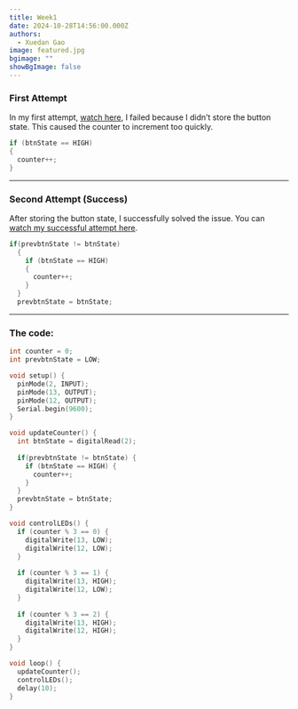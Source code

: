 ```yaml
---
title: Week1
date: 2024-10-28T14:56:00.000Z
authors:
  - Xuedan Gao
image: featured.jpg
bgimage: ""
showBgImage: false
---
```

### First Attempt

In my first attempt, [watch here](https://youtube.com/shorts/2UfICF9XRc4?feature=share), I failed because I didn’t store the button state. This caused the counter to increment too quickly.

```cpp
if (btnState == HIGH) 
{
  counter++;
}
```

---

### Second Attempt (Success)

After storing the button state, I successfully solved the issue. You can [watch my successful attempt here](https://youtube.com/shorts/ijCMIy3h8yU?feature=share).

```cpp
if(prevbtnState != btnState)
  {
    if (btnState == HIGH) 
    {
      counter++;
    }
  }
  prevbtnState = btnState;
```
---
### The code: 

```cpp
int counter = 0; 
int prevbtnState = LOW;

void setup() {
  pinMode(2, INPUT);
  pinMode(13, OUTPUT);
  pinMode(12, OUTPUT);
  Serial.begin(9600);
}

void updateCounter() {
  int btnState = digitalRead(2);
  
  if(prevbtnState != btnState) {
    if (btnState == HIGH) {
      counter++;
    }
  }
  prevbtnState = btnState;
}

void controlLEDs() {
  if (counter % 3 == 0) {
    digitalWrite(13, LOW);
    digitalWrite(12, LOW);
  }
  
  if (counter % 3 == 1) {
    digitalWrite(13, HIGH);
    digitalWrite(12, LOW);
  }
  
  if (counter % 3 == 2) {
    digitalWrite(13, HIGH);
    digitalWrite(12, HIGH);
  }
}

void loop() {
  updateCounter();
  controlLEDs();
  delay(10);
}
```
